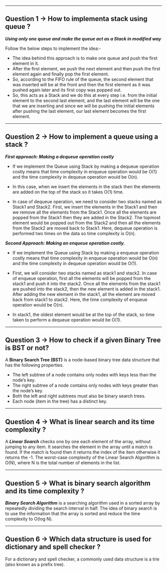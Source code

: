 <hr>

## Question 1 -> How to implementa stack using queue ? 

***Using only one queue and make the queue act as a Stack in modified way***

Follow the below steps to implement the idea:- 

* The idea behind this approach is to make one queue and push the first element in it. 
* After the first element, we push the next element and then push the first element again and finally pop the first element. 
* So, according to the FIFO rule of the queue, the second element that was inserted will be at the front and then the first element as it was pushed again later and its first copy was popped out. 
* So, this acts as a Stack and we do this at every step i.e. from the initial element to the second last element, and the last element will be the one that we are inserting and since we will be pushing the initial elements after pushing the last element, our last element becomes the first element.


<hr>

## Question 2 -> How to implement a queue using a stack ?  

***First approach: Making a dequeue operation costly***

- If we implement the Queue using Stack by making a dequeue operation costly means that time complexity in enqueue operation would be O(1) and the time complexity in dequeue operation would be O(n).

- In this case, when we insert the elements in the stack then the elements are added on the top of the stack so it takes O(1) time.

- In case of dequeue operation, we need to consider two stacks named as Stack1 and Stack2. First, we insert the elements in the Stack1 and then we remove all the elements from the Stack1. Once all the elements are popped from the Stack1 then they are added in the Stack2. The topmost element would be popped out from the Stack2 and then all the elements from the Stack2 are moved back to Stack1. Here, dequeue operation is performed two times on the data so time complexity is O(n).

***Second Approach: Making an enqueue operation costly.***

- If we implement the Queue using Stack by making a enqueue operation costly means that time complexity in enqueue operation would be O(n) and the time complexity in dequeue operation would be O(1).

- First, we will consider two stacks named as stack1 and stack2. In case of enqueue operation, first all the elements will be popped from the stack1 and push it into the stack2. Once all the elements from the stack1 are pushed into the stack2, then the new element is added in the stack1. After adding the new element in the stack1, all the element are moved back from stack1 to stack2. Here, the time complexity of enqueue operation would be O(n).

- In stack1, the oldest element would be at the top of the stack, so time taken to perform a dequeue operation would be O(1).


<hr>

## Question 3 -> How to check if a given Binary Tree is BST or not? 

A **Binary Search Tree (BST)** is a node-based binary tree data structure that has the following properties. 

* The left subtree of a node contains only nodes with keys less than the node’s key.
* The right subtree of a node contains only nodes with keys greater than the node’s key.
* Both the left and right subtrees must also be binary search trees.
* Each node (item in the tree) has a distinct key.


<hr>

## Question 4 -> What is linear search and its time complexity ? 

A ***Linear Search*** checks one by one each element of the array, without jumping to any item. It searches the element in the array until a match is found. If the match is found then it returns the index of the item otherwise it returns the -1. The worst-case complexity of the Linear Search Algorithm is O(N), where N is the total number of elements in the list. 


<hr>

## Question 5 -> What is binary search algorithm and its time complexity ? 

***Binary Search Algorithm*** is a searching algorithm used in a sorted array by repeatedly dividing the search interval in half. The idea of binary search is to use the information that the array is sorted and reduce the time complexity to O(log N). 


<hr>

## Question 6 -> Which data structure is used for dictionary and spell checker ?

For a dictionary and spell checker, a commonly used data structure is a trie (also known as a prefix tree). 
